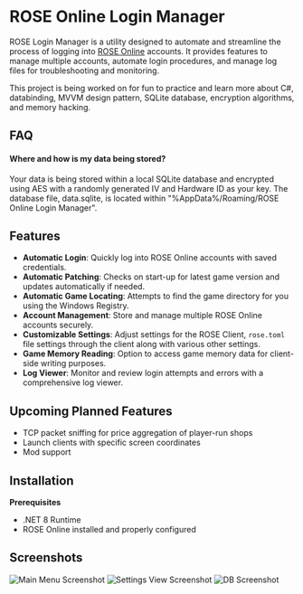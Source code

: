 
# ROSE Online Login Manager
ROSE Login Manager is a utility designed to automate and streamline the process of logging into [ROSE Online] accounts. It provides features to manage multiple accounts, automate login procedures, and manage log files for troubleshooting and monitoring.

This project is being worked on for fun to practice and learn more about C#, databinding, MVVM design pattern, SQLite database, encryption algorithms, and memory hacking.

[ROSE Online]: https://www.roseonlinegame.com/


## FAQ
#### Where and how is my data being stored?
Your data is being stored within a local SQLite database and encrypted using AES with a randomly generated IV and Hardware ID as your key.
The database file, data.sqlite, is located within "%AppData%/Roaming/ROSE Online Login Manager".


## Features
- **Automatic Login**: Quickly log into ROSE Online accounts with saved credentials.
- **Automatic Patching**: Checks on start-up for latest game version and updates automatically if needed.
- **Automatic Game Locating**: Attempts to find the game directory for you using the Windows Registry.
- **Account Management**: Store and manage multiple ROSE Online accounts securely.
- **Customizable Settings**: Adjust settings for the ROSE Client, `rose.toml` file settings through the client along with various other settings.
- **Game Memory Reading**: Option to access game memory data for client-side writing purposes.
- **Log Viewer**: Monitor and review login attempts and errors with a comprehensive log viewer.


## Upcoming Planned Features
- TCP packet sniffing for price aggregation of player-run shops
- Launch clients with specific screen coordinates
- Mod support


## Installation
**Prerequisites**
- .NET 8 Runtime
- ROSE Online installed and properly configured


## Screenshots
![Main Menu Screenshot](https://i.imgur.com/RRNh0fU.png)
![Settings View Screenshot](https://i.imgur.com/uFm6xzd.png)
![DB Screenshot](https://i.imgur.com/rGvelwA.png)


